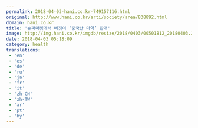 ```yaml
---
permalink: 2018-04-03-hani.co.kr-749157116.html
original: http://www.hani.co.kr/arti/society/area/838892.html
domain: hani.co.kr
title: '슈퍼마켓에서 버젓이 ‘중국산 마약’ 판매'
image: http://img.hani.co.kr/imgdb/resize/2018/0403/00501812_20180403.JPG
date: 2018-04-03 05:18:09
category: health
translations: 
 - 'en'
 - 'es'
 - 'de'
 - 'ru'
 - 'ja'
 - 'fr'
 - 'it'
 - 'zh-CN'
 - 'zh-TW'
 - 'ar'
 - 'pt'
 - 'hy'
---
```


